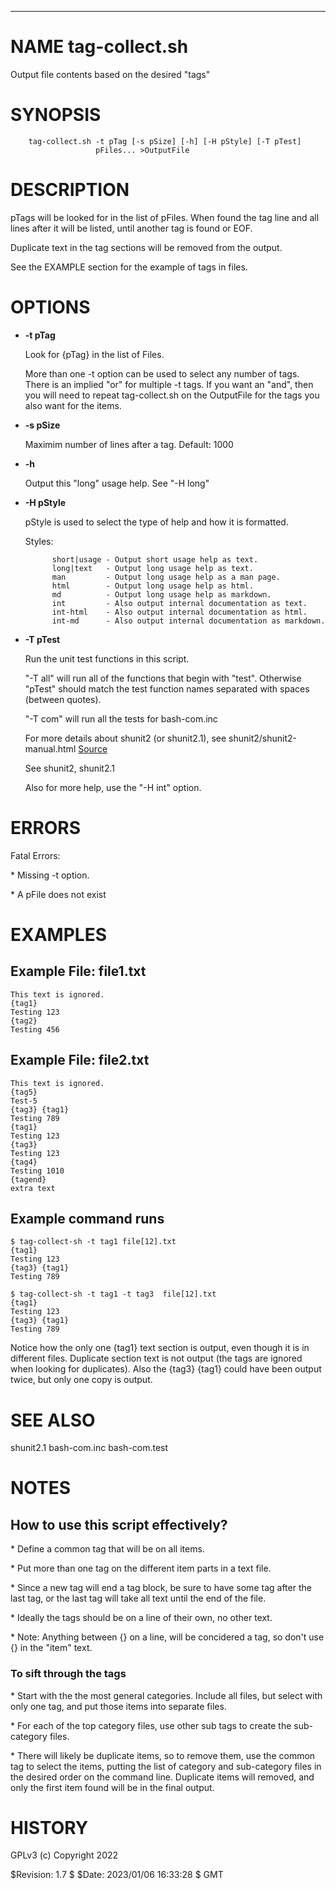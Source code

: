 <div>
    <hr/>
</div>

# NAME tag-collect.sh

Output file contents based on the desired "tags"

# SYNOPSIS

        tag-collect.sh -t pTag [-s pSize] [-h] [-H pStyle] [-T pTest]
                       pFiles... >OutputFile

# DESCRIPTION

pTags will be looked for in the list of pFiles. When found the tag line
and all lines after it will be listed, until another tag is found or
EOF.

Duplicate text in the tag sections will be removed from the output.

See the EXAMPLE section for the example of tags in files.

# OPTIONS

- **-t pTag**

    Look for {pTag} in the list of Files.

    More than one -t option can be used to select any number of
    tags. There is an implied "or" for multiple -t tags. If you want an
    "and", then you will need to repeat tag-collect.sh on the OutputFile
    for the tags you also want for the items.

- **-s pSize**

    Maximim number of lines after a tag. Default: 1000

- **-h**

    Output this "long" usage help. See "-H long"

- **-H pStyle**

    pStyle is used to select the type of help and how it is formatted.

    Styles:

            short|usage - Output short usage help as text.
            long|text   - Output long usage help as text.
            man         - Output long usage help as a man page.
            html        - Output long usage help as html.
            md          - Output long usage help as markdown.
            int         - Also output internal documentation as text.
            int-html    - Also output internal documentation as html.
            int-md      - Also output internal documentation as markdown.

- **-T pTest**

    Run the unit test functions in this script.

    "-T all" will run all of the functions that begin with "test".
    Otherwise "pTest" should match the test function names separated with
    spaces (between quotes).

    "-T com" will run all the tests for bash-com.inc

    For more details about shunit2 (or shunit2.1), see
    shunit2/shunit2-manual.html
    [Source](https://github.com/kward/shunit2)

    See shunit2, shunit2.1

    Also for more help, use the "-H int" option.

# ERRORS

Fatal Errors:

\* Missing -t option.

\* A pFile does not exist

# EXAMPLES

## Example File: file1.txt

    This text is ignored.
    {tag1}
    Testing 123
    {tag2}
    Testing 456
       

## Example File: file2.txt

    This text is ignored.
    {tag5}
    Test-5
    {tag3} {tag1}
    Testing 789
    {tag1}
    Testing 123
    {tag3}
    Testing 123
    {tag4}
    Testing 1010
    {tagend}
    extra text
    

## Example command runs

    $ tag-collect-sh -t tag1 file[12].txt
    {tag1}
    Testing 123
    {tag3} {tag1}
    Testing 789

    $ tag-collect-sh -t tag1 -t tag3  file[12].txt
    {tag1}
    Testing 123
    {tag3} {tag1}
    Testing 789

Notice how the only one {tag1} text section is output, even though it
is in different files. Duplicate section text is not output (the tags
are ignored when looking for duplicates). Also the {tag3} {tag1} could
have been output twice, but only one copy is output.

# SEE ALSO

shunit2.1
bash-com.inc
bash-com.test

# NOTES

## How to use this script effectively?

\* Define a common tag that will be on all items.

\* Put more than one tag on the different item parts in a text file.

\* Since a new tag will end a tag block, be sure to have some tag after
the last tag, or the last tag will take all text until the end of the
file.

\* Ideally the tags should be on a line of their own, no other text.

\* Note: Anything between {} on a line, will be concidered a tag, so
don't use {} in the "item" text.

### To sift through the tags

\* Start with the the most general categories. Include all files, but
select with only one tag, and put those items into separate files.

\* For each of the top category files, use other sub tags to create the
sub-category files.

\* There will likely be duplicate items, so to remove them, use the
common tag to select the items, putting the list of category and
sub-category files in the desired order on the command line. Duplicate
items will removed, and only the first item found will be in the final
output.

# HISTORY

GPLv3 (c) Copyright 2022

$Revision: 1.7 $ $Date: 2023/01/06 16:33:28 $ GMT 
